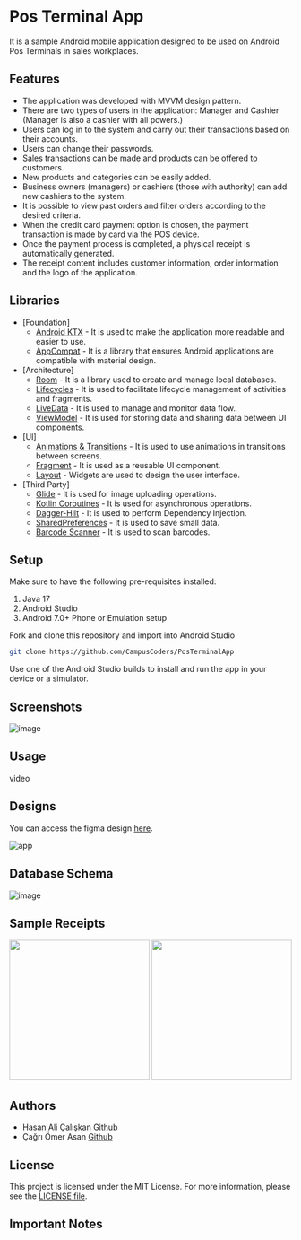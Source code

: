 # Pos Terminal App

It is a sample Android mobile application designed to be used on Android Pos Terminals in sales workplaces.

## Features
- The application was developed with MVVM design pattern.
- There are two types of users in the application: Manager and Cashier (Manager is also a cashier with all powers.)
- Users can log in to the system and carry out their transactions based on their accounts.
- Users can change their passwords.
- Sales transactions can be made and products can be offered to customers.
- New products and categories can be easily added.
- Business owners (managers) or cashiers (those with authority) can add new cashiers to the system.
- It is possible to view past orders and filter orders according to the desired criteria.
- When the credit card payment option is chosen, the payment transaction is made by card via the POS device.
- Once the payment process is completed, a physical receipt is automatically generated.
- The receipt content includes customer information, order information and the logo of the application.

## Libraries
* [Foundation]
  * [Android KTX](https://developer.android.com/kotlin/ktx) -  It is used to make the application more readable and easier to use.
  * [AppCompat](https://developer.android.com/jetpack/androidx/releases/appcompat) -  It is a library that ensures Android applications are compatible with material design.
* [Architecture]
  * [Room](https://developer.android.com/jetpack/androidx/releases/room) -  It is a library used to create and manage local databases.
  * [Lifecycles](https://developer.android.com/topic/libraries/architecture/lifecycle) -  It is used to facilitate lifecycle management of activities and fragments.
  * [LiveData](https://developer.android.com/topic/libraries/architecture/livedata) - It is used to manage and monitor data flow.
  * [ViewModel](https://developer.android.com/topic/libraries/architecture/viewmodel) - It is used for storing data and sharing data between UI components.
* [UI]
  * [Animations & Transitions](https://developer.android.com/develop/ui/views/animations) - It is used to use animations in transitions between screens.
  * [Fragment](https://developer.android.com/guide/fragments) - It is used as a reusable UI component.
  * [Layout](https://developer.android.com/develop/ui/views/layout/declaring-layout) -  Widgets are used to design the user interface.
* [Third Party]
  * [Glide](https://github.com/bumptech/glide) - It is used for image uploading operations.
  * [Kotlin Coroutines](https://kotlinlang.org/docs/coroutines-overview.html) - It is used for asynchronous operations.
  * [Dagger-Hilt](https://developer.android.com/training/dependency-injection/hilt-android) - It is used to perform Dependency Injection.
  * [SharedPreferences](https://developer.android.com/reference/android/content/SharedPreferences) - It is used to save small data.
  * [Barcode Scanner](https://github.com/yuriy-budiyev/code-scanner) - It is used to scan barcodes.

## Setup
Make sure to have the following pre-requisites installed:
1. Java 17
2. Android Studio
3. Android 7.0+ Phone or Emulation setup

Fork and clone this repository and import into Android Studio
```bash
git clone https://github.com/CampusCoders/PosTerminalApp
```

Use one of the Android Studio builds to install and run the app in your device or a simulator.

## Screenshots

![image]()

## Usage

video

## Designs

You can access the figma design [here](https://www.figma.com/file/bBP1Pn46TUZsndBbc3qRub/PosTerminalApp).

![app](https://github.com/CampusCoders/PosTerminalApp/assets/78374444/b621ed53-52e0-49b4-b07c-dcfc3f006feb)

## Database Schema

![image](https://github.com/CampusCoders/PosTerminalApp/assets/78374444/58c6dd0f-01ee-4be6-88de-de8b5ef56513)

## Sample Receipts

<img src="https://github.com/CampusCoders/PosTerminalApp/assets/78374444/167e0d8f-fad9-4d17-85f8-b94fc4fe3aa0" width=250>
<img src="https://github.com/CampusCoders/PosTerminalApp/assets/78374444/9fca1b75-e8c4-4f2f-b870-326ddcdf5d43" width=250>

## Authors

- Hasan Ali Çalışkan [Github](https://github.com/hasanalic)
- Çağrı Ömer Asan [Github](https://github.com/cagriiasan)

## License

This project is licensed under the MIT License. For more information, please see the [LICENSE file](LICENSE).

## Important Notes

